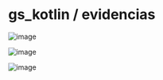 # gs_kotlin / evidencias

![image](https://github.com/user-attachments/assets/1a047c44-fcd7-403f-936c-64aee2a570ca)

![image](https://github.com/user-attachments/assets/2d37f94c-5c64-412d-b60e-04c4421855db)

![image](https://github.com/user-attachments/assets/5e93f496-6d27-40c2-b877-b3834cff74f0)

